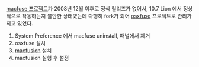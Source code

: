
[macfuse 프로젝트](http://code.google.com/p/macfuse)가 2008년 12월 이후로 정식 릴리즈가 없어서, 10.7 Lion 에서 정상적으로 작동하는지 불안한 상태였는데 다행히 fork가 되어 [osxfuse](http://osxfuse.github.com) 프로젝트로 관리가 되고 있었다.


1. System Preference 에서 macfuse uninstall, 패널에서 제거
2. osxfuse 설치
3. [macfusion](http://macfusionapp.org/) 설치
4. macfusion 실행 후 설정 